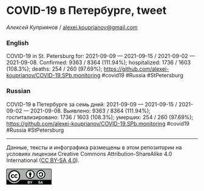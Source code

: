 COVID-19 в Петербурге, tweet
============================

*Алексей Куприянов* /
<a href="mailto:alexei.kouprianov@gmail.com" class="email">alexei.kouprianov@gmail.com</a>

### English

COVID-19 in St. Petersburg for: 2021-09-09 — 2021-09-15 / 2021-09-02 —
2021-09-08. Сonfirmed: 9363 / 8364 (111.94%); hospitalized: 1736 / 1603
(108.3%); deaths: 254 / 260 (97.69%);
<a href="https://github.com/alexei-kouprianov/COVID-19.SPb.monitoring" class="uri">https://github.com/alexei-kouprianov/COVID-19.SPb.monitoring</a>
\#covid19 \#Russia \#StPetersburg

### Russian

COVID-19 в Петербурге за семь дней: 2021-09-09 — 2021-09-15 / 2021-09-02
— 2021-09-08. Выявлено: 9363 / 8364 (111.94%); госпитализировано: 1736 /
1603 (108.3%); умерших: 254 / 260 (97.69%);
<a href="https://github.com/alexei-kouprianov/COVID-19.SPb.monitoring" class="uri">https://github.com/alexei-kouprianov/COVID-19.SPb.monitoring</a>
\#covid19 \#Russia \#StPetersburg

------------------------------------------------------------------------

Данные, тексты и инфографика размещены в этом репозитории на условиях
лицензии Creative Commons Attribution-ShareAlike 4.0 International ([CC
BY-SA 4.0](https://creativecommons.org/licenses/by-sa/4.0/)).

![](../misc/CC-BY-SA-icon.png "CC-BY-SA")
